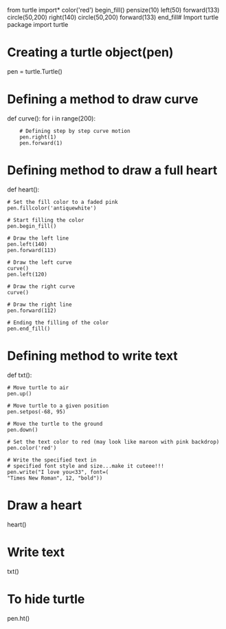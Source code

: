 from turtle import*
color('red')
begin_fill()
pensize(10)
left(50)
forward(133)
circle(50,200)
right(140)
circle(50,200)
forward(133)
end_fill# Import turtle package 
import turtle 

# Creating a turtle object(pen) 
pen = turtle.Turtle() 

# Defining a method to draw curve 
def curve(): 
	for i in range(200): 

		# Defining step by step curve motion 
		pen.right(1) 
		pen.forward(1) 

# Defining method to draw a full heart 
def heart(): 

	# Set the fill color to a faded pink
	pen.fillcolor('antiquewhite') 

	# Start filling the color 
	pen.begin_fill() 

	# Draw the left line 
	pen.left(140) 
	pen.forward(113) 

	# Draw the left curve 
	curve() 
	pen.left(120) 

	# Draw the right curve 
	curve() 

	# Draw the right line 
	pen.forward(112) 

	# Ending the filling of the color 
	pen.end_fill() 

# Defining method to write text 
def txt(): 

	# Move turtle to air 
	pen.up() 

	# Move turtle to a given position 
	pen.setpos(-68, 95) 

	# Move the turtle to the ground 
	pen.down() 

	# Set the text color to red (may look like maroon with pink backdrop)
	pen.color('red') 

	# Write the specified text in 
	# specified font style and size...make it cuteee!!!
	pen.write("I love you<33", font=( 
	"Times New Roman", 12, "bold")) 


# Draw a heart 
heart() 

# Write text 
txt() 

# To hide turtle 
pen.ht() 
